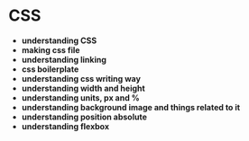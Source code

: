 # CSS

-   **understanding CSS**
-   **making css file**
-   **understanding linking**
-   **css boilerplate**
-   **understanding css writing way**
-   **understanding width and height**
-   **understanding units, px and %**
-   **understanding background image and things related to it**
-   **understanding position absolute**
-   **understanding flexbox**